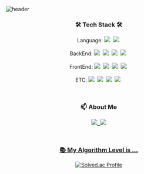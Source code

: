 
![header](https://capsule-render.vercel.app/api?type=waving&color=f7a907&height=250&section=header&text=CarrotBat410%20&fontSize=90&fontColor=08012e)


<h3 align="center"> 🛠️ Tech Stack 🛠️</h3>

<p align="center">
  Language:
  <img src="https://img.shields.io/badge/Java-007396?style=flat-square&logo=JAVA&logoColor=white"/></a>&nbsp 
  <img src="https://img.shields.io/badge/JavaScript-F7DF1E?style=flat-square&logo=JavaScript&logoColor=white"/></a>&nbsp 
  <br><br>
  BackEnd: 
  <img src="https://img.shields.io/badge/Spring Boot-6DB33F?style=flat-square&logo=Spring Boot&logoColor=white"/></a>&nbsp 
  <img src="https://img.shields.io/badge/Node.js-6DB33F?style=flat-square&logo=Node.js&logoColor=white"/></a>&nbsp 
  <img src="https://img.shields.io/badge/NGINX-white?style=flat-square&logo=NGINX&logoColor=009639"/></a>&nbsp
  <img src="https://img.shields.io/badge/MySQL-4479A1?style=flat-square&logo=MySQL&logoColor=white"/></a>&nbsp
  <br><br>
  FrontEnd: 
  <img src="https://img.shields.io/badge/HTML5-E34F26?style=flat-square&logo=HTML5&logoColor=white"/></a>&nbsp 
  <img src="https://img.shields.io/badge/CSS-1572B6?style=flat-square&logo=CSS3&logoColor=white"/></a>&nbsp
  <img src="https://img.shields.io/badge/react-87624B?style=flat-square&logo=react&logoColor=61DAFB"/></a>&nbsp
  <img src="https://img.shields.io/badge/Next.js-black?style=flat-square&logo=Next.js&logoColor=white"/></a>&nbsp
  <br><br>
  ETC: 
  <img src="https://img.shields.io/badge/Ubuntu-white?style=flat-square&logo=Ubuntu&logoColor=2496ED"/></a>&nbsp 
  <img src="https://img.shields.io/badge/Docker-white?style=flat-square&logo=Docker&logoColor=3232FF"/></a>&nbsp 
  <img src="https://img.shields.io/badge/GitHub Actions-white?style=flat-square&logo=GitHub Actions&logoColor=2088FF"/></a>&nbsp 
  <img src="https://img.shields.io/badge/Amazon AWS(EC2, RDS, S3, CodeDeploy)-353E47?style=flat-square&logo=Amazon AWS&logoColor=FF9900"/></a>&nbsp 
</p>
<br>

<h3 align="center"> 📫 About Me</h3>
<p align="center">
  <a href="https://velog.io/@carrotbat410/posts"><img src="https://img.shields.io/badge/-TechBlog-brightgreen">&nbsp
  <a href="mailto:carrotbat410@gmail.com"><img src="https://img.shields.io/badge/-Gmail-critical"><br>
</p>
<br>

<h3 align="center"> 📚 My Algorithm Level is ...</h3>
<p align="center">
  <a href="https://solved.ac/carrotbat410/">
    <img src="http://mazassumnida.wtf/api/v2/generate_badge?boj=carrotbat410" alt="Solved.ac Profile">
  </a>
</p>
